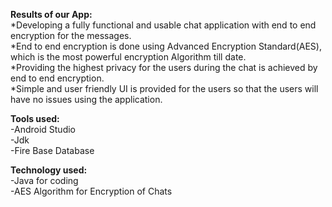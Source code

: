 **Results of our App:</br>**
*Developing a fully functional and usable chat application with end to end encryption for the messages.</br>
*End to end encryption is done using Advanced Encryption Standard(AES), which is the most powerful encryption Algorithm till date. </br>
*Providing the highest privacy for the users during the chat is achieved by end to end encryption.</br>
*Simple and user friendly UI is provided for the users so that the users will have no issues using the application.</br>

**Tools used:</br>**
-Android Studio</br>
-Jdk</br>
-Fire Base Database</br>

**Technology used:</br>**
-Java for coding</br>
-AES Algorithm for Encryption of Chats</br>


